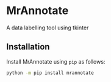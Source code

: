 # MrAnnotate
A data labelling tool using tkinter

## Installation
Install MrAnnotate using `pip` as follows:
```sh
python -m pip install mrannotate
```
